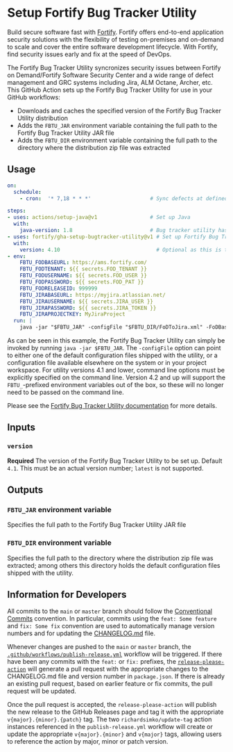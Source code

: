 # Setup Fortify Bug Tracker Utility

Build secure software fast with [Fortify](https://www.microfocus.com/en-us/solutions/application-security). Fortify offers end-to-end application security solutions with the flexibility of testing on-premises and on-demand to scale and cover the entire software development lifecycle. With Fortify, find security issues early and fix at the speed of DevOps. 

The Fortify Bug Tracker Utility syncronizes security issues between Fortify on Demand/Fortify Software Security Center and a wide range of defect management and GRC systems including Jira, ALM Octane, Archer, etc.  This GitHub Action sets up the Fortify Bug Tracker Utility for use in your GitHub workflows:
* Downloads and caches the specified version of the Fortify Bug Tracker Utility distribution
* Adds the `FBTU_JAR` environment variable containing the full path to the Fortify Bug Tracker Utility JAR file
* Adds the `FBTU_DIR` environment variable containing the full path to the directory where the distribution zip file was extracted

## Usage

```yaml
on:
  schedule:
    - cron:  '* 7,18 * * *'                   # Sync defects at defined interval

steps:
- uses: actions/setup-java@v1                 # Set up Java
  with:
    java-version: 1.8                         # Bug tracker utility has been successfully tested with 1.8, other versions may also work
- uses: fortify/gha-setup-bugtracker-utility@v1 # Set up Fortify Bug Tracker Utility
  with:
    version: 4.10                               # Optional as this is the default
- env:
    FBTU_FODBASEURL: https://ams.fortify.com/
    FBTU_FODTENANT: ${{ secrets.FOD_TENANT }}
    FBTU_FODUSERNAME: ${{ secrets.FOD_USER }}
    FBTU_FODPASSWORD: ${{ secrets.FOD_PAT }}
    FBTU_FODRELEASEID: 999999
    FBTU_JIRABASEURL: https://myjira.atlassian.net/
    FBTU_JIRAUSERNAME: ${{ secrets.JIRA_USER }}
    FBTU_JIRAPASSWORD: ${{ secrets.JIRA_TOKEN }}
    FBTU_JIRAPROJECTKEY: MyJiraProject
  run: |
    java -jar "$FBTU_JAR" -configFile "$FBTU_DIR/FoDToJira.xml" -FoDBaseUrl "$FBTU_FODBASEURL" -FoDTenant "$FBTU_FODTENANT" -FoDUserName "$FBTU_FODUSERNAME" -FoDPassword "$FBTU_FODPASSWORD" -FoDReleaseId "$FBTU_FODRELEASEID" --JiraBaseUrl "$FBTU_JIRABASEURL" -JiraUserName "$FBTU_JIRAUSERNAME" -JiraPassword "$FBTU_JIRAPASSWORD" -JiraProjectKey "$FBTU_JIRAPROJECTKEY"
```

As can be seen in this example, the Fortify Bug Tracker Utility can simply be invoked by running `java -jar $FBTU_JAR`.
The `-configFile` option can point to either one of the default configuration files shipped with the utility,
or a configuration file available elsewhere on the system or in your project workspace. For utility versions 4.1 and
lower, command line options must be explicitly specified on the command line. Version 4.2 and up will support the 
`FBTU_`-prefixed environment variables out of the box, so these will no longer need to be passed on the command line.

Please see the [Fortify Bug Tracker Utility documentation](https://github.com/fortify-ps/FortifyBugTrackerUtility) for more details.

## Inputs

### `version`
**Required** The version of the Fortify Bug Tracker Utility to be set up. Default `4.1`. This must be an actual version number; `latest` is not supported.

## Outputs

### `FBTU_JAR` environment variable
Specifies the full path to the Fortify Bug Tracker Utility JAR file

### `FBTU_DIR` environment variable
Specifies the full path to the directory where the distribution zip file was extracted; among others this directory holds
the default configuration files shipped with the utility.

## Information for Developers

All commits to the `main` or `master` branch should follow the [Conventional Commits](https://www.conventionalcommits.org/en/v1.0.0/) convention. In particular, commits using the `feat: Some feature` and `fix: Some fix` convention are used to automatically manage version numbers and for updating the [CHANGELOG.md](https://github.com/fortify/gha-setup-bugtracker-utility/blob/master/CHANGELOG.md) file.

Whenever changes are pushed to the `main` or `master` branch, the [`.github/workflows/publish-release.yml`](https://github.com/fortify/gha-setup-bugtracker-utility/blob/master/.github/workflows/publish-release.yml) workflow will be triggered. If there have been any commits with the `feat:` or `fix:` prefixes, the [`release-please-action`](https://github.com/google-github-actions/release-please-action) will generate a pull request with the appropriate changes to the CHANGELOG.md file and version number in `package.json`. If there is already an existing pull request, based on earlier feature or fix commits, the pull request will be updated.

Once the pull request is accepted, the `release-please-action` will publish the new release to the GitHub Releases page and tag it with the appropriate `v{major}.{minor}.{patch}` tag. The two `richardsimko/update-tag` action instances referenced in the `publish-release.yml` workflow will create or update the appropriate `v{major}.{minor}` and `v{major}` tags, allowing users to reference the action by major, minor or patch version.
